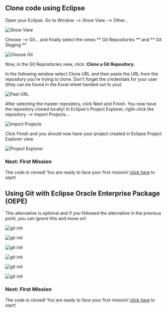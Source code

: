 ## Clone code using Eclipse ##

Open your Eclipse.
Go to Window --> Show View --> Other...

![Show View](eclipsegit01.png)

Choose
--> Git... and finally select the views ** Git Repositories ** and ** Git Staging **

![Choose Git](gitEclipseSimple01.PNG)

Now, in the Git Repositories view, click: **Clone a Git Repository**.

In the following window select Clone URL and then paste the URL from the repository you're trying to clone. Don't forget the credentials for your user (they can be found in the Excel sheet handed out to you)

![Past URL](gitEclipseSimple02.PNG)

After selecting the master repository, click Next and Finish. You now have the repository cloned locally!
In Eclipse's Project Explorer, right-click the repository --> Import Projects...

![Import Projects](gitEclipseSimple03.PNG)

Click Finish and you should now have your project created in Eclipse Project Explorer view.

![Project Explorer](gitEclipseSimple04.PNG)

### Next: First Mission ###

The code is cloned! You are ready to face your first mission! [click here](../missions/deploy.md) to start!

## Using Git with Eclipse Oracle Enterprise Package (OEPE) ##

This alternative is optional and if you followed the alternative in the previous point, you can ignore this and move on!

![git init](eclipsegit01.png)


![git init](eclipsegit02.png)


![git init](eclipsegit03.png)


![git init](eclipsegit04.png)


![git init](eclipsegit05.png)


![git init](eclipsegit06.png)


### Next: First Mission ###

The code is cloned! You are ready to face your first mission! [click here](../missions/deploy.md) to start!
